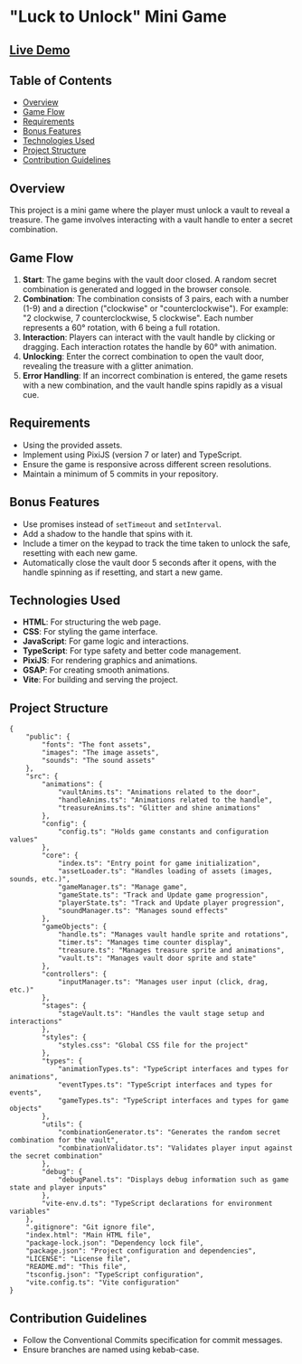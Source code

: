 # "Luck to Unlock" Mini Game

## [Live Demo](https://javideas.github.io/luck-to-unlock-pixijs-typescript-gsap-game/)

## Table of Contents
- [Overview](#overview)
- [Game Flow](#game-flow)
- [Requirements](#requirements)
- [Bonus Features](#bonus-features)
- [Technologies Used](#technologies-used)
- [Project Structure](#project-structure)
- [Contribution Guidelines](#contribution-guidelines)

## Overview
This project is a mini game where the player must unlock a vault to reveal a treasure. The game involves interacting with a vault handle to enter a secret combination.

## Game Flow
1. **Start**: The game begins with the vault door closed. A random secret combination is generated and logged in the browser console.
2. **Combination**: The combination consists of 3 pairs, each with a number (1-9) and a direction ("clockwise" or "counterclockwise"). For example: "2 clockwise, 7 counterclockwise, 5 clockwise". Each number represents a 60° rotation, with 6 being a full rotation.
3. **Interaction**: Players can interact with the vault handle by clicking or dragging. Each interaction rotates the handle by 60° with animation.
4. **Unlocking**: Enter the correct combination to open the vault door, revealing the treasure with a glitter animation.
5. **Error Handling**: If an incorrect combination is entered, the game resets with a new combination, and the vault handle spins rapidly as a visual cue.

## Requirements
- Using the provided assets.
- Implement using PixiJS (version 7 or later) and TypeScript.
- Ensure the game is responsive across different screen resolutions.
- Maintain a minimum of 5 commits in your repository.

## Bonus Features
- Use promises instead of `setTimeout` and `setInterval`.
- Add a shadow to the handle that spins with it.
- Include a timer on the keypad to track the time taken to unlock the safe, resetting with each new game.
- Automatically close the vault door 5 seconds after it opens, with the handle spinning as if resetting, and start a new game.

## Technologies Used
- **HTML**: For structuring the web page.
- **CSS**: For styling the game interface.
- **JavaScript**: For game logic and interactions.
- **TypeScript**: For type safety and better code management.
- **PixiJS**: For rendering graphics and animations.
- **GSAP**: For creating smooth animations.
- **Vite**: For building and serving the project.

## Project Structure
```
{
    "public": {
        "fonts": "The font assets",
        "images": "The image assets",
        "sounds": "The sound assets"
    },
    "src": {
        "animations": {
            "vaultAnims.ts": "Animations related to the door",
            "handleAnims.ts": "Animations related to the handle",
            "treasureAnims.ts": "Glitter and shine animations"
        },
        "config": {
            "config.ts": "Holds game constants and configuration values"
        },
        "core": {
            "index.ts": "Entry point for game initialization",
            "assetLoader.ts": "Handles loading of assets (images, sounds, etc.)",
            "gameManager.ts": "Manage game",
            "gameState.ts": "Track and Update game progression",
            "playerState.ts": "Track and Update player progression",
            "soundManager.ts": "Manages sound effects"
        },
        "gameObjects": {
            "handle.ts": "Manages vault handle sprite and rotations",
            "timer.ts": "Manages time counter display",
            "treasure.ts": "Manages treasure sprite and animations",
            "vault.ts": "Manages vault door sprite and state"
        },
        "controllers": {
            "inputManager.ts": "Manages user input (click, drag, etc.)"
        },
        "stages": {
            "stageVault.ts": "Handles the vault stage setup and interactions"
        },
        "styles": {
            "styles.css": "Global CSS file for the project"
        },
        "types": {
            "animationTypes.ts": "TypeScript interfaces and types for animations",
            "eventTypes.ts": "TypeScript interfaces and types for events",
            "gameTypes.ts": "TypeScript interfaces and types for game objects"
        },
        "utils": {
            "combinationGenerator.ts": "Generates the random secret combination for the vault",
            "combinationValidator.ts": "Validates player input against the secret combination"
        },
        "debug": {
            "debugPanel.ts": "Displays debug information such as game state and player inputs"
        },
        "vite-env.d.ts": "TypeScript declarations for environment variables"
    },
    ".gitignore": "Git ignore file",
    "index.html": "Main HTML file",
    "package-lock.json": "Dependency lock file",
    "package.json": "Project configuration and dependencies",
    "LICENSE": "License file",
    "README.md": "This file",
    "tsconfig.json": "TypeScript configuration",
    "vite.config.ts": "Vite configuration"
}
```

## Contribution Guidelines
- Follow the Conventional Commits specification for commit messages.
- Ensure branches are named using kebab-case.
